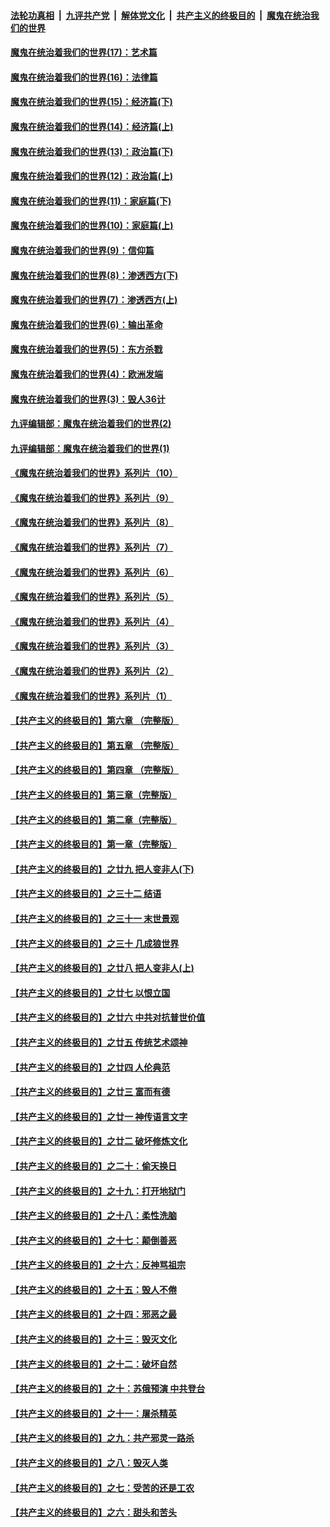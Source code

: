 ####  [法轮功真相](../../../../basic/blob/master/README.md?t=10231203) &nbsp;|&nbsp; [九评共产党](../../../../9ping.md/blob/master/README.md?t=10231203) &nbsp;|&nbsp; [解体党文化](../../../../jtdwh.md/blob/master/README.md?t=10231203)  &nbsp;|&nbsp; [共产主义的终极目的](../../../../gczydzjmd.md/blob/master/README.md?t=10231203) &nbsp;|&nbsp; [魔鬼在统治我们的世界](../../../../mgztzwmdsj.md/blob/master/README.md?t=10231203) 

#### [魔鬼在统治着我们的世界(17)：艺术篇](../pages/nsc422/n10499093.md?t=10231203) 

#### [魔鬼在统治着我们的世界(16)：法律篇](../pages/nsc422/n10485969.md?t=10231203) 

#### [魔鬼在统治着我们的世界(15)：经济篇(下)](../pages/nsc422/n10469975.md?t=10231203) 

#### [魔鬼在统治着我们的世界(14)：经济篇(上)](../pages/nsc422/n10457370.md?t=10231203) 

#### [魔鬼在统治着我们的世界(13)：政治篇(下)](../pages/nsc422/n10448270.md?t=10231203) 

#### [魔鬼在统治着我们的世界(12)：政治篇(上)](../pages/nsc422/n10444576.md?t=10231203) 

#### [魔鬼在统治着我们的世界(11)：家庭篇(下)](../pages/nsc422/n10440961.md?t=10231203) 

#### [魔鬼在统治着我们的世界(10)：家庭篇(上)](../pages/nsc422/n10435448.md?t=10231203) 

#### [魔鬼在统治着我们的世界(9)：信仰篇](../pages/nsc422/n10432159.md?t=10231203) 

#### [魔鬼在统治着我们的世界(8)：渗透西方(下)](../pages/nsc422/n10429603.md?t=10231203) 

#### [魔鬼在统治着我们的世界(7)：渗透西方(上)](../pages/nsc422/n10426013.md?t=10231203) 

#### [魔鬼在统治着我们的世界(6)：输出革命](../pages/nsc422/n10421536.md?t=10231203) 

#### [魔鬼在统治着我们的世界(5)：东方杀戮](../pages/nsc422/n10417707.md?t=10231203) 

#### [魔鬼在统治着我们的世界(4)：欧洲发端](../pages/nsc422/n10414890.md?t=10231203) 

#### [魔鬼在统治着我们的世界(3)：毁人36计](../pages/nsc422/n10411583.md?t=10231203) 

#### [九评编辑部：魔鬼在统治着我们的世界(2)](../pages/nsc422/n10410036.md?t=10231203) 

#### [九评编辑部：魔鬼在统治着我们的世界(1)](../pages/nsc422/n10406825.md?t=10231203) 

#### [《魔鬼在统治着我们的世界》系列片（10）](../pages/nsc422/n12292670.md?t=10231203) 

#### [《魔鬼在统治着我们的世界》系列片（9）](../pages/nsc422/n12290859.md?t=10231203) 

#### [《魔鬼在统治着我们的世界》系列片（8）](../pages/nsc422/n12287445.md?t=10231203) 

#### [《魔鬼在统治着我们的世界》系列片（7）](../pages/nsc422/n12283425.md?t=10231203) 

#### [《魔鬼在统治着我们的世界》系列片（6）](../pages/nsc422/n12282314.md?t=10231203) 

#### [《魔鬼在统治着我们的世界》系列片（5）](../pages/nsc422/n12281419.md?t=10231203) 

#### [《魔鬼在统治着我们的世界》系列片（4）](../pages/nsc422/n12274024.md?t=10231203) 

#### [《魔鬼在统治着我们的世界》系列片（3）](../pages/nsc422/n12271322.md?t=10231203) 

#### [《魔鬼在统治着我们的世界》系列片（2）](../pages/nsc422/n12269049.md?t=10231203) 

#### [《魔鬼在统治着我们的世界》系列片（1）](../pages/nsc422/n12267575.md?t=10231203) 

#### [【共产主义的终极目的】第六章 （完整版）](../pages/nsc422/n11428913.md?t=10231203) 

#### [【共产主义的终极目的】第五章 （完整版）](../pages/nsc422/n11428912.md?t=10231203) 

#### [【共产主义的终极目的】第四章 （完整版）](../pages/nsc422/n11428907.md?t=10231203) 

#### [【共产主义的终极目的】第三章（完整版）](../pages/nsc422/n11428848.md?t=10231203) 

#### [【共产主义的终极目的】第二章（完整版）](../pages/nsc422/n11428831.md?t=10231203) 

#### [【共产主义的终极目的】第一章（完整版）](../pages/nsc422/n11417651.md?t=10231203) 

#### [【共产主义的终极目的】之廿九 把人变非人(下)](../pages/nsc422/n11344140.md?t=10231203) 

#### [【共产主义的终极目的】之三十二 结语](../pages/nsc422/n11360535.md?t=10231203) 

#### [【共产主义的终极目的】之三十一 末世景观](../pages/nsc422/n11351129.md?t=10231203) 

#### [【共产主义的终极目的】之三十 几成狼世界](../pages/nsc422/n11348280.md?t=10231203) 

#### [【共产主义的终极目的】之廿八 把人变非人(上)](../pages/nsc422/n11340492.md?t=10231203) 

#### [【共产主义的终极目的】之廿七 以恨立国](../pages/nsc422/n11336944.md?t=10231203) 

#### [【共产主义的终极目的】之廿六 中共对抗普世价值](../pages/nsc422/n11324785.md?t=10231203) 

#### [【共产主义的终极目的】之廿五 传统艺术颂神](../pages/nsc422/n11296396.md?t=10231203) 

#### [【共产主义的终极目的】之廿四 人伦典范](../pages/nsc422/n11296397.md?t=10231203) 

#### [【共产主义的终极目的】之廿三 富而有德](../pages/nsc422/n11283598.md?t=10231203) 

#### [【共产主义的终极目的】之廿一 神传语言文字](../pages/nsc422/n11263265.md?t=10231203) 

#### [【共产主义的终极目的】之廿二 破坏修炼文化](../pages/nsc422/n11245728.md?t=10231203) 

#### [【共产主义的终极目的】之二十：偷天换日](../pages/nsc422/n11238846.md?t=10231203) 

#### [【共产主义的终极目的】之十九：打开地狱门](../pages/nsc422/n11206376.md?t=10231203) 

#### [【共产主义的终极目的】之十八：柔性洗脑](../pages/nsc422/n11199994.md?t=10231203) 

#### [【共产主义的终极目的】之十七：颠倒善恶](../pages/nsc422/n11179782.md?t=10231203) 

#### [【共产主义的终极目的】之十六：反神骂祖宗](../pages/nsc422/n11166798.md?t=10231203) 

#### [【共产主义的终极目的】之十五：毁人不倦](../pages/nsc422/n11166792.md?t=10231203) 

#### [【共产主义的终极目的】之十四：邪恶之最](../pages/nsc422/n11150249.md?t=10231203) 

#### [【共产主义的终极目的】之十三：毁灭文化](../pages/nsc422/n11135227.md?t=10231203) 

#### [【共产主义的终极目的】之十二：破坏自然](../pages/nsc422/n11135214.md?t=10231203) 

#### [【共产主义的终极目的】之十：苏俄预演 中共登台](../pages/nsc422/n11118424.md?t=10231203) 

#### [【共产主义的终极目的】之十一：屠杀精英](../pages/nsc422/n11118442.md?t=10231203) 

#### [【共产主义的终极目的】之九：共产邪灵一路杀](../pages/nsc422/n11114139.md?t=10231203) 

#### [【共产主义的终极目的】之八：毁灭人类](../pages/nsc422/n11108503.md?t=10231203) 

#### [【共产主义的终极目的】之七：受苦的还是工农](../pages/nsc422/n11101809.md?t=10231203) 

#### [【共产主义的终极目的】之六：甜头和苦头](../pages/nsc422/n11096971.md?t=10231203) 

